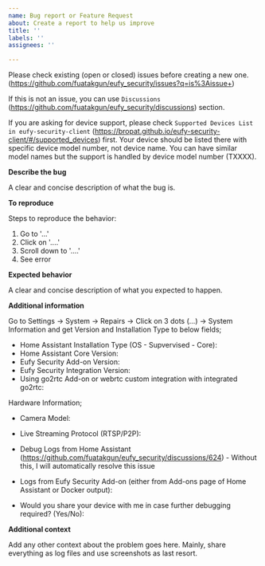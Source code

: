 ```yaml
---
name: Bug report or Feature Request
about: Create a report to help us improve
title: ''
labels: ''
assignees: ''

---
```


Please check existing (open or closed) issues before creating a new one. (https://github.com/fuatakgun/eufy_security/issues?q=is%3Aissue+)

If this is not an issue, you can use `Discussions` (https://github.com/fuatakgun/eufy_security/discussions) section.

If you are asking for device support, please check `Supported Devices List in eufy-security-client` (https://bropat.github.io/eufy-security-client/#/supported_devices) first. Your device should be listed there with specific device model number, not device name. You can have similar model names but the support is handled by device model number (TXXXX).

**Describe the bug**

A clear and concise description of what the bug is.

**To reproduce**

Steps to reproduce the behavior:
1. Go to '...'
2. Click on '....'
3. Scroll down to '....'
4. See error

**Expected behavior**

A clear and concise description of what you expected to happen.

**Additional information**

Go to Settings -> System -> Repairs -> Click on 3 dots (...) -> System Information and get Version and Installation Type to below fields;
- Home Assistant Installation Type (OS - Supvervised - Core): 
- Home Assistant Core Version: 
- Eufy Security Add-on Version: 
- Eufy Security Integration Version:
- Using go2rtc Add-on or webrtc custom integration with integrated go2rtc: 

Hardware Information;
- Camera Model:


- Live Streaming Protocol (RTSP/P2P): 


- Debug Logs from Home Assistant (https://github.com/fuatakgun/eufy_security/discussions/624) - Without this, I will automatically resolve this issue
  

- Logs from Eufy Security Add-on (either from Add-ons page of Home Assistant or Docker output):


- Would you share your device with me in case further debugging required? (Yes/No):


**Additional context**

Add any other context about the problem goes here. Mainly, share everything as log files and use screenshots as last resort.
